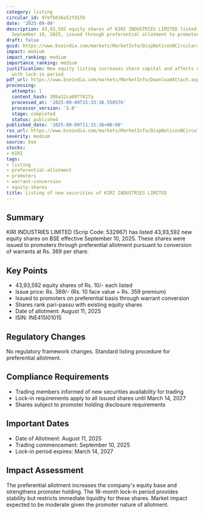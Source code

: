 ```yaml
---
category: listing
circular_id: 97efb036a52fd159
date: '2025-09-09'
description: 43,93,592 equity shares of KIRI INDUSTRIES LIMITED listed on BSE from
  September 10, 2025, issued through preferential allotment to promoters.
draft: false
guid: https://www.bseindia.com/markets/MarketInfo/DispNoticesNCirculars.aspx?Noticeid={DBC462C1-1073-4F52-A242-44CF64166807}&noticeno=20250909-32&dt=09/09/2025&icount=32&totcount=67&flag=0
impact: medium
impact_ranking: medium
importance_ranking: medium
justification: New equity listing increases share capital and affects ownership structure
  with lock-in period
pdf_url: https://www.bseindia.com/markets/MarketInfo/DownloadAttach.aspx?id=20250909-32&attachedId=
processing:
  attempts: 1
  content_hash: 30ba32ca807762fa
  processed_at: '2025-09-09T15:33:36.558576'
  processor_version: '2.0'
  stage: completed
  status: published
published_date: '2025-09-09T11:15:36+00:00'
rss_url: https://www.bseindia.com/markets/MarketInfo/DispNoticesNCirculars.aspx?Noticeid={DBC462C1-1073-4F52-A242-44CF64166807}&noticeno=20250909-32&dt=09/09/2025&icount=32&totcount=67&flag=0
severity: medium
source: bse
stocks:
- KIRI
tags:
- listing
- preferential-allotment
- promoters
- warrant-conversion
- equity-shares
title: Listing of new securities of KIRI INDUSTRIES LIMITED
---
```


## Summary

KIRI INDUSTRIES LIMITED (Scrip Code: 532967) has listed 43,93,592 new equity shares on BSE effective September 10, 2025. These shares were issued to promoters through preferential allotment pursuant to conversion of warrants at Rs. 369 per share.

## Key Points

- 43,93,592 equity shares of Rs. 10/- each listed
- Issue price: Rs. 369/- (Rs. 10 face value + Rs. 359 premium)
- Issued to promoters on preferential basis through warrant conversion
- Shares rank pari-passu with existing equity shares
- Date of allotment: August 11, 2025
- ISIN: INE415I01015

## Regulatory Changes

No regulatory framework changes. Standard listing procedure for preferential allotment.

## Compliance Requirements

- Trading members informed of new securities availability for trading
- Lock-in requirements apply to all issued shares until March 14, 2027
- Shares subject to promoter holding disclosure requirements

## Important Dates

- Date of Allotment: August 11, 2025
- Trading commencement: September 10, 2025
- Lock-in period expires: March 14, 2027

## Impact Assessment

The preferential allotment increases the company's equity base and strengthens promoter holding. The 18-month lock-in period provides stability but restricts immediate liquidity for these shares. Market impact expected to be moderate given the promoter nature of allotment.